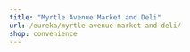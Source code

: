 ```yaml
---
title: "Myrtle Avenue Market and Deli"
url: /eureka/myrtle-avenue-market-and-deli/
shop: convenience
---
```

